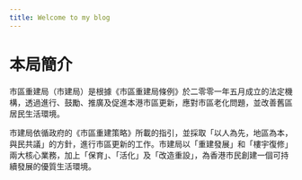 ```yaml
---
title: Welcome to my blog
---
```

# 本局簡介

市區重建局（市建局）是根據《市區重建局條例》於二零零一年五月成立的法定機構，透過進行、鼓勵、推廣及促進本港市區更新，應對市區老化問題，並改善舊區居民生活環境。

市建局依循政府的《市區重建策略》所載的指引，並採取「以人為先，地區為本，與民共議」的方針，進行市區更新的工作。市建局以「重建發展」和「樓宇復修」兩大核心業務，加上「保育」、「活化」及「改造重設」，為香港市民創建一個可持續發展的優質生活環境。
